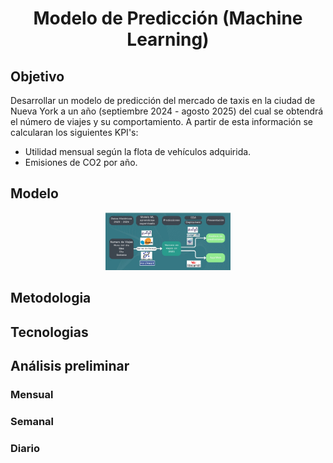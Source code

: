 <h1 align='center'>
<b>Modelo de Predicción (Machine Learning)</b>
</h1>
<p align="center">

## Objetivo
Desarrollar un modelo de predicción del mercado de taxis en la ciudad de Nueva York a un año (septiembre 2024 - agosto 2025) del cual se obtendrá el número de viajes y su comportamiento. A partir de esta información se calcularan los siguientes KPI's:
- Utilidad mensual según la flota de vehículos adquirida.
- Emisiones de CO2 por año.

## Modelo
<p align="center">
  <img src="imagenes/modelo_ML.jpg" alt="" width="200px">
</p>

## Metodologia

## Tecnologias

## Análisis preliminar

### Mensual

### Semanal

### Diario
